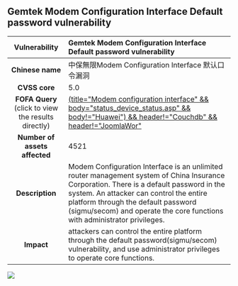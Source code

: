 ## Gemtek Modem Configuration Interface Default password vulnerability

|   **Vulnerability**  | **Gemtek Modem Configuration Interface Default password vulnerability**  |
| :----:   | :-----|
|  **Chinese name**  | 中保無限Modem Configuration Interface 默认口令漏洞 |
| **CVSS core**  | 5.0 |
| **FOFA Query**  (click to view the results directly)| [(title="Modem configuration interface" && body="status_device_status.asp" && body!="Huawei") && header!="Couchdb" && header!="JoomlaWor"](https://en.fofa.info/result?qbase64=KHRpdGxlPSJNb2RlbSBjb25maWd1cmF0aW9uIGludGVyZmFjZSIgJiYgYm9keT0ic3RhdHVzX2RldmljZV9zdGF0dXMuYXNwIiAmJiBib2R5IT0iSHVhd2VpIikgJiYgaGVhZGVyIT0iQ291Y2hkYiIgJiYgaGVhZGVyIT0iSm9vbWxhV29yIg%3D%3D) |
| **Number of assets affected**  | 4521 |
| **Description**  | Modem Configuration Interface is an unlimited router management system of China Insurance Corporation. There is a default password in the system. An attacker can control the entire platform through the default password (sigmu/secom) and operate the core functions with administrator privileges. |
| **Impact** | attackers can control the entire platform through the default password(sigmu/secom) vulnerability, and use administrator privileges to operate core functions. |
  
![](https://s3.bmp.ovh/imgs/2023/05/26/fc6fd428ce123e79.gif)
